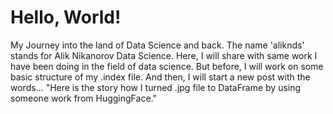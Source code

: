 # Hello, World!

My Journey into the land of Data Science and back. The name 'aliknds' stands for Alik Nikanorov Data Science. Here, I will share with same work I have been doing in the field of data science. But before, I will work on some basic structure of my .index file. And then, I will start a new post with the words... "Here is the story how I turned .jpg file to DataFrame by using someone work from HuggingFace."
